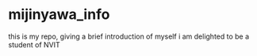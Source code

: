 # mijinyawa_info
this is my repo, giving a brief introduction of myself
i am delighted to be a student of NVIT
